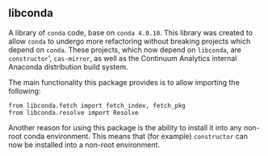 libconda
--------

A library of `conda` code, base on `conda 4.0.10`.  This library was created
to allow `conda` to undergo more refactoring without breaking projects which
depend on `conda`.  These projects, which now depend on `libconda`,
are `constructor`', `cas-mirror`, as well as the Continuum Analytics
internal Anaconda distribution build system.

The main functionality this package provides is to allow importing the
following:
```
from libconda.fetch import fetch_index, fetch_pkg
from libconda.resolve import Resolve
```

Another reason for using this package is the ability to install it into
any non-root conda environment.
This means that (for example) `constructor` can now be installed into
a non-root environment.
